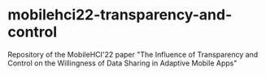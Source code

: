 # mobilehci22-transparency-and-control
Repository of the MobileHCI'22 paper "The Influence of Transparency and Control on the Willingness of Data Sharing in Adaptive Mobile Apps"
